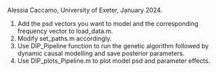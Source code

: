 Alessia Caccamo, University of Exeter, January 2024.
1) Add the psd vectors you want to model and the corresponding frequency vector to load_data.m.
2) Modify set_paths.m accordingly.
3) Use DIP_Pipeline function to run the genetic algorithm followed by dynamic causal modelling and save posterior parameters.
4) Use DIP_plots_Pipeline.m to plot model psd and parameter effects.
